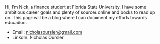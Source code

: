 Hi, I’m Nick, a finance student at Florida State University. 
I have some ambitious career goals and plenty of sources online and books to read up on. This page will be a blog where I can document my efforts towards education.
- Email: nicholasoursler@gmail.com
- LinkdIn: Nicholas Oursler

<!---
nicholasoursler/nicholasoursler is a ✨ special ✨ repository because its `README.md` (this file) appears on your GitHub profile.
You can click the Preview link to take a look at your changes.
--->
